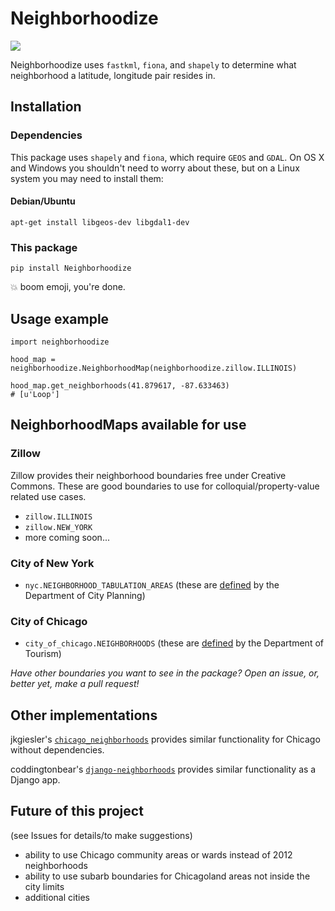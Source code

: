# Neighborhoodize

![](https://img.shields.io/pypi/v/Neighborhoodize.svg)

Neighborhoodize uses `fastkml`, `fiona`, and `shapely` to determine what 
neighborhood a latitude, longitude pair resides in.

## Installation
### Dependencies
This package uses `shapely` and `fiona`, which require `GEOS` and `GDAL`. On OS 
X and Windows you shouldn't need to worry about these, but on a Linux system you 
may need to install them: 
#### Debian/Ubuntu
`apt-get install libgeos-dev libgdal1-dev`


### This package
`pip install Neighborhoodize`

:boom: boom emoji, you're done.

## Usage example
```
import neighborhoodize

hood_map = neighborhoodize.NeighborhoodMap(neighborhoodize.zillow.ILLINOIS)

hood_map.get_neighborhoods(41.879617, -87.633463)
# [u'Loop']
```

## NeighborhoodMaps available for use
### Zillow 
Zillow provides their neighborhood boundaries free under Creative Commons. 
These are good boundaries to use for colloquial/property-value related use cases.

- `zillow.ILLINOIS`
- `zillow.NEW_YORK`
- more coming soon...

### City of New York
- `nyc.NEIGHBORHOOD_TABULATION_AREAS` (these are [defined](http://www.nyc.gov/html/dcp/html/bytes/applbyte.shtml) 
by the Department of City Planning)

### City of Chicago
- `city_of_chicago.NEIGHBORHOODS` (these are 
[defined](https://data.cityofchicago.org/Facilities-Geographic-Boundaries/Boundaries-Neighborhoods/9wp7-iasj) 
by the Department of Tourism)

*Have other boundaries you want to see in the package? Open an issue, or, 
better yet, make a pull request!*

## Other implementations

jkgiesler's [`chicago_neighborhoods`](https://github.com/jkgiesler/chicago_neighborhoods) 
provides similar functionality for Chicago without dependencies.

coddingtonbear's [`django-neighborhoods`](https://github.com/coddingtonbear/django-neighborhoods)
provides similar functionality as a Django app.

## Future of this project
(see Issues for details/to make suggestions)

 - ability to use Chicago community areas or wards instead of 2012 neighborhoods
 - ability to use subarb boundaries for Chicagoland areas not inside the city limits
 - additional cities
